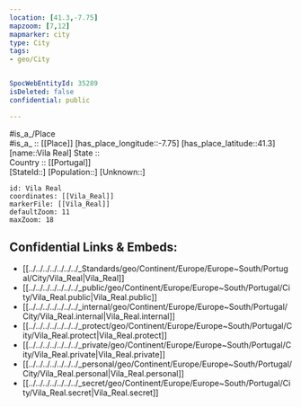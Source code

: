```yaml
---
location: [41.3,-7.75] 
mapzoom: [7,12] 
mapmarker: city 
type: City
tags:
- geo/City


SpocWebEntityId: 35289
isDeleted: false
confidential: public

---
```

#is_a_/Place  
#is_a_ :: [[Place]] 
[has_place_longitude::-7.75] 
[has_place_latitude::41.3] 
[name::Vila Real] 
State ::  
Country :: [[Portugal]]  
[StateId::] 
[Population::] 
[Unknown::] 


```leaflet
id: Vila Real
coordinates: [[Vila_Real]] 
markerFile: [[Vila_Real]] 
defaultZoom: 11 
maxZoom: 18
```


## Confidential Links & Embeds: 
- [[../../../../../../../_Standards/geo/Continent/Europe/Europe~South/Portugal/City/Vila_Real|Vila_Real]] 
- [[../../../../../../../_public/geo/Continent/Europe/Europe~South/Portugal/City/Vila_Real.public|Vila_Real.public]] 
- [[../../../../../../../_internal/geo/Continent/Europe/Europe~South/Portugal/City/Vila_Real.internal|Vila_Real.internal]] 
- [[../../../../../../../_protect/geo/Continent/Europe/Europe~South/Portugal/City/Vila_Real.protect|Vila_Real.protect]] 
- [[../../../../../../../_private/geo/Continent/Europe/Europe~South/Portugal/City/Vila_Real.private|Vila_Real.private]] 
- [[../../../../../../../_personal/geo/Continent/Europe/Europe~South/Portugal/City/Vila_Real.personal|Vila_Real.personal]] 
- [[../../../../../../../_secret/geo/Continent/Europe/Europe~South/Portugal/City/Vila_Real.secret|Vila_Real.secret]] 

